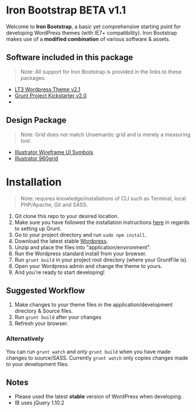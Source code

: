 # Iron Bootstrap BETA v1.1
Welcome to **Iron Bootstrap**, a basic yet comprehensive starting point for developing WordPress themes (with IE7+ compatibility). Iron Bootstrap makes use of a **modified combination** of various software & assets.

## Software included in this package
> Note: All support for Iron Bootstrap is provided in the links to these packages.

- [LT3 Wordpress Theme v2.1](https://github.com/beaucharman/lt3)
- [Grunt Project Kickstarter v2.0](https://github.com/beaucharman/grunt-project-kickstarter)
- 

## Design Package
> Note: Grid does not match Unsemantic grid and is merely a measuring tool.

- [Illustrator Wireframe UI Symbols](http://dribbble.com/shots/760177-Wireframe-Blueprint-Kit)
- [Illustrator 960grid](http://960.gs/)

# Installation
> Note: requires knowledge/installations of CLI such as Terminal, local PHP/Apache, Git and SASS.

1. Git clone this repo to your desired location.
2. Make sure you have followed the installation instructions [here](https://github.com/beaucharman/grunt-project-kickstarter) in regards to setting up Grunt.
3. Go to your project directory and run `sudo npm install`.
4. Download the latest stable [Wordpress](http://wordpress.org).
5. Unzip and place the files into "application/environment".
6. Run the Wordpress standard install from your browser.
7. Run `grunt build` in your project root directory (where your GruntFile is).
8. Open your Wordpress admin and change the theme to yours.
9. And you're ready to start developing!

## Suggested Workflow
1. Make changes to your theme files in the application/development directory & Source files.
2. Run `grunt build` after your changes
3. Refresh your browser.

### Alternatively
You can run `grunt watch` and only `grunt build` when you have made changes to source/SASS. Currently `grunt watch` only copies changes made to your development files.

## Notes
- Please used the latest **stable** version of WordPress when developing.
- IB uses jQuery 1.10.2
